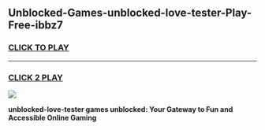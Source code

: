 
## Unblocked-Games-unblocked-love-tester-Play-Free-ibbz7
<h3>
<a href="https://premium76.site?title=unblocked-love-tester&ref=20M">CLICK TO PLAY</a></h3>
<hr>

<h3>
<a href="https://premium76.site?title=unblocked-love-tester&ref=20M">CLICK 2 PLAY</a>
  
</h3>

<a href="https://premium76.site?title=unblocked-love-tester&ref=19M"><img src="https://clearcache.store/games.png"></a>


**unblocked-love-tester games unblocked: Your Gateway to Fun and Accessible Online Gaming**
